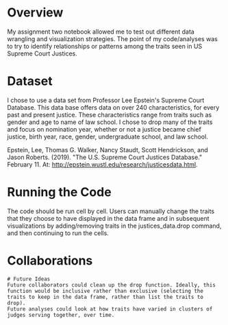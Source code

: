 # Overview
My assignment two notebook allowed me to test out different data wrangling and visualization strategies. The point of my code/analyses was to try to identify relationships or patterns among the traits seen in US Supreme Court Justices. 

# Dataset
I chose to use a data set from Professor Lee Epstein's Supreme Court Database. This data base offers data on over 240 characteristics, for every past and present justice. These characteristics range from traits such as gender and age to name of law school. 
I chose to drop many of the traits and focus on nomination year, whether or not a justice became chief justice, birth year, race, gender, undergraduate school, and law school. 

Epstein, Lee, Thomas G. Walker, Nancy Staudt, Scott Hendrickson, and Jason Roberts. (2019). "The U.S. Supreme Court Justices Database." February 11. At: http://epstein.wustl.edu/research/justicesdata.html.

# Running the Code
The code should be run cell by cell. Users can manually change the traits that they choose to have displayed in the data frame and in subsequent visualizations by adding/removing traits in the justices_data.drop command, and then continuing to run the cells. 

# Collaborations 
    # Future Ideas
    Future collaborators could clean up the drop function. Ideally, this function would be inclusive rather than exclusive (selecting the traits to keep in the data frame, rather than list the traits to drop). 
    Future analyses could look at how traits have varied in clusters of judges serving together, over time. 